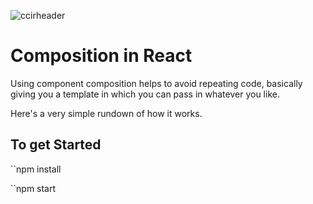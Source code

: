 ![ccirheader](https://user-images.githubusercontent.com/66869833/197528431-7d92972e-f4b9-4874-8eb4-6067ce03375c.jpg)

# Composition in React

Using component composition helps to avoid repeating code, basically giving you a template in which you can pass in whatever you like. 

Here's a very simple rundown of how it works.

## To get Started

``npm install

``npm start

